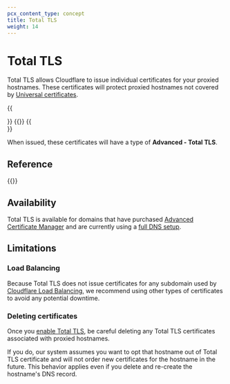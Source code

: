 ```yaml
---
pcx_content_type: concept
title: Total TLS
weight: 14
---
```


# Total TLS

Total TLS allows Cloudflare to issue individual certificates for your proxied hostnames. These certificates will protect proxied hostnames not covered by [Universal certificates](/ssl/edge-certificates/universal-ssl/).

{{<Aside type="warning">}}
{{<render file="_total-tls-character-limitation.md">}}
{{</Aside>}}

When issued, these certificates will have a type of **Advanced - Total TLS**.

## Reference

{{<directory-listing>}}

## Availability

Total TLS is available for domains that have purchased [Advanced Certificate Manager](/ssl/edge-certificates/advanced-certificate-manager/) and are currently using a [full DNS setup](/dns/zone-setups/full-setup/).

## Limitations

### Load Balancing

Because Total TLS does not issue certificates for any subdomain used by [Cloudflare Load Balancing](/load-balancing/), we recommend using other types of certificates to avoid any potential downtime.

### Deleting certificates

Once you [enable Total TLS](/ssl/edge-certificates/additional-options/total-tls/enable/), be careful deleting any Total TLS certificates associated with proxied hostnames.

If you do, our system assumes you want to opt that hostname out of Total TLS certificate and will not order new certificates for the hostname in the future. This behavior applies even if you delete and re-create the hostname's DNS record.
